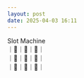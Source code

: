 ```yaml
---
layout: post
date: 2025-04-03 16:11
---
```


Slot Machine<br />
｜🏴｜🍒｜🔔｜<br />
｜🍇｜💎｜💎｜<br />
｜💎｜🔔｜🍇｜<br />

